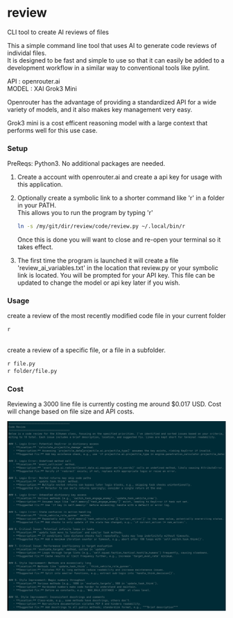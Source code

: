 # review
CLI tool to create AI reviews of files

This a simple command line tool that uses AI to generate code reviews of individal files.  
It is designed to be fast and simple to use so that it can easily be added to a development 
workflow in a similar way to conventional tools like pylint.

API : openrouter.ai  
MODEL : XAI Grok3 Mini

Openrouter has the advantage of providing a standardized API for a wide variety of models, and it also makes key management very easy.  

Grok3 mini is a cost efficent reasoning model with a large context that performs well for this use case.  

### Setup
PreReqs: Python3. No additional packages are needed.

1. Create a account with openrouter.ai and create a api key for usage with this application.

2. Optionally create a symbolic link to a shorter command like 'r' in a folder in your PATH.  
    This allows you to run the program by typing 'r'
    ```bash
    ln -s /my/git/dir/review/code/review.py ~/.local/bin/r 
    ```
    Once this is done you will want to close and re-open your terminal so it takes effect.
3. The first time the program is launched it will create a file 'review_ai_variables.txt' in 
the location that review.py or your symbolic link is located. You will be prompted for your 
API key. This file can be updated to change the model or api key later if you wish.

### Usage

create a review of the most recently modified code file in your current folder
```bash
r
```
<br>
create a review of a specific file, or a file in a subfolder. 

```bash
r file.py
r folder/file.py
```

### Cost
Reviewing a 3000 line file is currently costing me around $0.017 USD. Cost will change based on file size and API costs.

![screenshot](/screenshots/output_jun_19.png "Review output")

